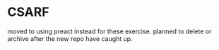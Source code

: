 # CSARF

moved to using preact instead for these exercise. planned to delete or archive after the new repo have caught up.
